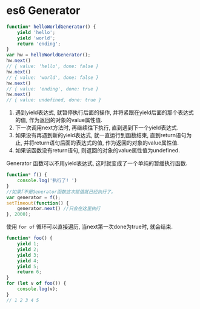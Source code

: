 # es6 Generator 

``` js
function* helloWorldGenerator() {
    yield 'hello';
    yield 'world';
    return 'ending';
}
var hw = helloWorldGenerator();
hw.next()
// { value: 'hello', done: false }
hw.next()
// { value: 'world', done: false }
hw.next()
// { value: 'ending', done: true }
hw.next()
// { value: undefined, done: true }
```

1. 遇到yield表达式, 就暂停执行后面的操作, 并将紧跟在yield后面的那个表达式的值, 作为返回的对象的value属性值. 
2. 下一次调用next方法时, 再继续往下执行, 直到遇到下一个yield表达式. 
3. 如果没有再遇到新的yield表达式, 就一直运行到函数结束, 直到return语句为止, 并将return语句后面的表达式的值, 作为返回的对象的value属性值. 
4. 如果该函数没有return语句, 则返回的对象的value属性值为undefined. 

Generator 函数可以不用yield表达式, 这时就变成了一个单纯的暂缓执行函数. 

``` js
function* f() {
    console.log('执行了! ')
}
//如果f不是Generator函数这次赋值就已经执行了。 
var generator = f();
setTimeout(function() {
    generator.next() //只会在这里执行
}, 2000);
```

使用 `for of` 循环可以直接遍历, 当next第一次done为true时, 就会结束. 

``` js
function* foo() {
    yield 1;
    yield 2;
    yield 3;
    yield 4;
    yield 5;
    return 6;
}
for (let v of foo()) {
    console.log(v);
}
// 1 2 3 4 5
```

